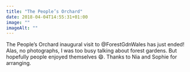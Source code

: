```yaml
---
title: "The People’s Orchard"
date: 2018-04-04T14:55:31+01:00
image: ""
imageAlt: ""
---
```


The People’s Orchard inaugural visit to @ForestGdnWales has just ended! Alas, no photographs, I was too busy talking about forest gardens. But hopefully people enjoyed themselves 😄. Thanks to Nia and Sophie for arranging.
